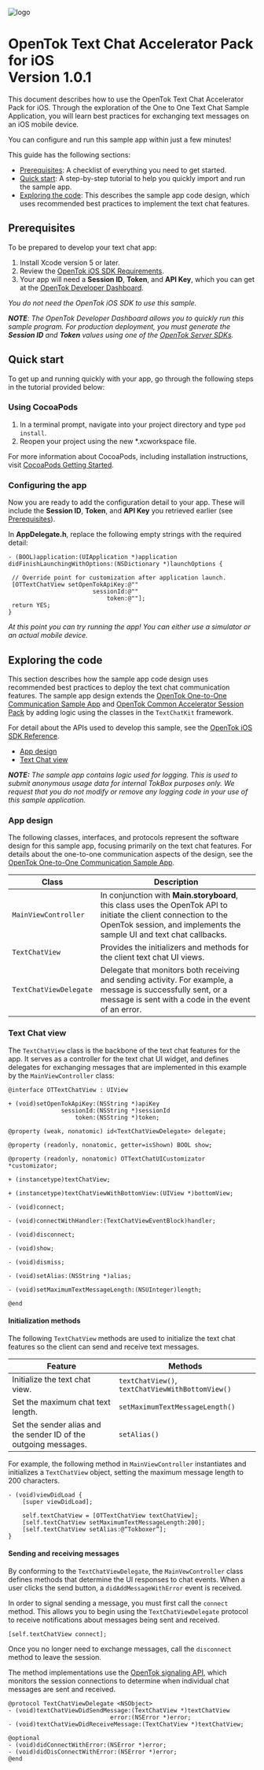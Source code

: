 ![logo](../tokbox-logo.png)

# OpenTok Text Chat Accelerator Pack for iOS<br/>Version 1.0.1

This document describes how to use the OpenTok Text Chat Accelerator Pack for iOS. Through the exploration of the One to One Text Chat Sample Application, you will learn best practices for exchanging text messages on an iOS mobile device.

You can configure and run this sample app within just a few minutes!


This guide has the following sections:

* [Prerequisites](#prerequisites): A checklist of everything you need to get started.
* [Quick start](#quick-start): A step-by-step tutorial to help you quickly import and run the sample app.
* [Exploring the code](#exploring-the-code): This describes the sample app code design, which uses recommended best practices to implement the text chat features. 

## Prerequisites

To be prepared to develop your text chat app:

1. Install Xcode version 5 or later.
2. Review the [OpenTok iOS SDK Requirements](https://tokbox.com/developer/sdks/ios/).
3. Your app will need a **Session ID**, **Token**, and **API Key**, which you can get at the [OpenTok Developer Dashboard](https://dashboard.tokbox.com/).

_You do not need the OpenTok iOS SDK to use this sample._

_**NOTE**: The OpenTok Developer Dashboard allows you to quickly run this sample program. For production deployment, you must generate the **Session ID** and **Token** values using one of the [OpenTok Server SDKs](https://tokbox.com/developer/sdks/server/)._



## Quick start

To get up and running quickly with your app, go through the following steps in the tutorial provided below:

### Using CocoaPods

1. In a terminal prompt, navigate into your project directory and type `pod install`.
2. Reopen your project using the new *.xcworkspace file.

For more information about CocoaPods, including installation instructions, visit [CocoaPods Getting Started](https://guides.cocoapods.org/using/getting-started.html#getting-started).


### Configuring the app

Now you are ready to add the configuration detail to your app. These will include the **Session ID**, **Token**, and **API Key** you retrieved earlier (see [Prerequisites](#prerequisites)).

In **AppDelegate.h**, replace the following empty strings with the required detail:


   ```objc
- (BOOL)application:(UIApplication *)application didFinishLaunchingWithOptions:(NSDictionary *)launchOptions {

    // Override point for customization after application launch.    
    [OTTextChatView setOpenTokApiKey:@""
                           sessionId:@""
                               token:@""];
    return YES;
}
   ```

_At this point you can try running the app! You can either use a simulator or an actual mobile device._


## Exploring the code

This section describes how the sample app code design uses recommended best practices to deploy the text chat communication features. The sample app design extends the [OpenTok One-to-One Communication Sample App](https://github.com/opentok/one-to-one-sample-apps/tree/master/one-to-one-sample-app/) and [OpenTok Common Accelerator Session Pack](https://github.com/opentok/acc-pack-common/) by adding logic using the classes in the `TextChatKit` framework.

For detail about the APIs used to develop this sample, see the [OpenTok iOS SDK Reference](https://tokbox.com/developer/sdks/ios/reference/).

  - [App design](#app-design)
  - [Text Chat view](#text-chat-view)

_**NOTE:** The sample app contains logic used for logging. This is used to submit anonymous usage data for internal TokBox purposes only. We request that you do not modify or remove any logging code in your use of this sample application._

### App design

The following classes, interfaces, and protocols represent the software design for this sample app, focusing primarily on the text chat features. For details about the one-to-one communication aspects of the design, see the [OpenTok One-to-One Communication Sample App](https://github.com/opentok/one-to-one-sample-apps/tree/master/one-to-one-sample-app/iOS).

| Class        | Description  |
| ------------- | ------------- |
| `MainViewController`   | In conjunction with **Main.storyboard**, this class uses the OpenTok API to initiate the client connection to the OpenTok session, and implements the sample UI and text chat callbacks.   |
| `TextChatView`   | Provides the initializers and methods for the client text chat UI views. |
| `TextChatViewDelegate`   | Delegate that monitors both receiving and sending activity. For example, a message is successfully sent, or a message is sent with a code in the event of an error. |


### Text Chat view

The `TextChatView` class is the backbone of the text chat features for the app. It serves as a controller for the text chat UI widget, and defines delegates for exchanging messages that are implemented in this example by the `MainViewController` class:

```objc
@interface OTTextChatView : UIView

+ (void)setOpenTokApiKey:(NSString *)apiKey
               sessionId:(NSString *)sessionId
                   token:(NSString *)token;

@property (weak, nonatomic) id<TextChatViewDelegate> delegate;

@property (readonly, nonatomic, getter=isShown) BOOL show;

@property (readonly, nonatomic) OTTextChatUICustomizator *customizator;

+ (instancetype)textChatView;

+ (instancetype)textChatViewWithBottomView:(UIView *)bottomView;

- (void)connect;

- (void)connectWithHandler:(TextChatViewEventBlock)handler;

- (void)disconnect;

- (void)show;

- (void)dismiss;

- (void)setAlias:(NSString *)alias;

- (void)setMaximumTextMessageLength:(NSUInteger)length;

@end
```


#### Initialization methods

The following `TextChatView` methods are used to initialize the text chat features so the client can send and receive text messages.

| Feature        | Methods  |
| ------------- | ------------- |
| Initialize the text chat view. | `textChatView()`, `textChatViewWithBottomView()` |
| Set the maximum chat text length.   | `setMaximumTextMessageLength()`  |
| Set the sender alias and the sender ID of the outgoing messages.  | `setAlias()`  |


For example, the following method in `MainViewController` instantiates and initializes a `TextChatView` object, setting the maximum message length to 200 characters.

```objc
- (void)viewDidLoad {
    [super viewDidLoad];

    self.textChatView = [OTTextChatView textChatView];
    [self.textChatView setMaximumTextMessageLength:200];
    [self.textChatView setAlias:@“Tokboxer”];
}
```

#### Sending and receiving messages

By conforming to the `TextChatViewDelegate`, the `MainVewController` class defines methods that determine the UI responses to chat events. When a user clicks the send button, a `didAddMessageWithError` event is received.

In order to signal sending a message, you must first call the `connect` method. This allows you to begin using the `TextChatViewDelegate` protocol to receive notifications about messages being sent and received.

```objc
[self.textChatView connect];
```

Once you no longer need to exchange messages, call the `disconnect` method to leave the session.

The method implementations use the [OpenTok signaling API](https://tokbox.com/developer/sdks/ios/reference/Protocols/OTSessionDelegate.html#//api/name/session:receivedSignalType:fromConnection:withString:), which monitors the session connections to determine when individual chat messages are sent and received. 


```objc
@protocol TextChatViewDelegate <NSObject>
- (void)textChatViewDidSendMessage:(TextChatView *)textChatView
                             error:(NSError *)error;
- (void)textChatViewDidReceiveMessage:(TextChatView *)textChatView;

@optional
- (void)didConnectWithError:(NSError *)error;
- (void)didDisConnectWithError:(NSError *)error;
@end
```



